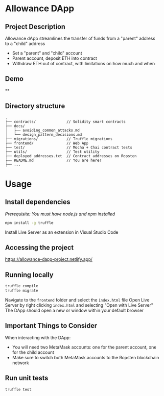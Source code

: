 # Allowance DApp

## Project Description
Allowance dApp streamlines the transfer of funds from a "parent" address to a "child" address
- Set a "parent" and "child" account
- Parent account, deposit ETH into contract
- Withdraw ETH out of contract, with limitations on how much and when

## Demo
<!-- link to Loom video walkthrough -->**

## Directory structure

```
.
├── contracts/              // Solidity smart contracts
├── docs/
│   ├── avoiding_common_attacks.md
│   └── design_pattern_decisions.md
├── migrations/             // Truffle migrations
├── frontend/               // Web App
├── test/                   // Mocha + Chai contract tests
├── utils/                  // Test utility
├── deployed_addresses.txt  // Contract addresses on Ropsten
├── README.md               // You are here!
├── ...
```

# Usage

## Install dependencies
*Prerequisite: You must have node.js and npm installed*
```sh
npm install -g truffle
```
Install Live Server as an extension in Visual Studio Code

## Accessing the project
https://allowance-dapp-project.netlify.app/

## Running locally
```sh
truffle compile
truffle migrate
```
Navigate to the `frontend` folder and select the `index.html` file
Open Live Server by right clicking `index.html` and selecting "Open with Live Server"
The DApp should open a new or window within your default browser

## Important Things to Consider
When interacting with the DApp:
- You will need two MetaMask accounts: one for the parent account, one for the child account
- Make sure to switch both MetaMask accounts to the Ropsten blockchain network

## Run unit tests
```sh
truffle test
```
